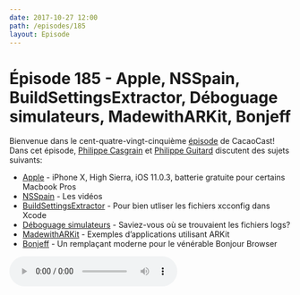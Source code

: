 ```yaml
---
date: 2017-10-27 12:00
path: /episodes/185
layout: Episode
---
```

# Épisode 185 - Apple, NSSpain, BuildSettingsExtractor, Déboguage simulateurs, MadewithARKit, Bonjeff
<p>Bienvenue dans le cent-quatre-vingt-cinquième <a href="https://cacaocast.com/media/cacaocast_185.mp3" title="CacaoCast Episode 185">épisode</a> de CacaoCast! Dans cet épisode, <a href="http://www.twitter.com/philippec" title="Philippe Casgrain sur Twitter">Philippe Casgrain</a> et <a href="http://www.twitter.com/philippeguitard" title="Philippe Guitard sur Twitter">Philippe Guitard</a> discutent des sujets suivants:</p>
<ul><li><a href="https://www.macrumors.com/2017/10/13/apple-free-battery-repair-memo/" title="Apple">Apple</a> - iPhone X, High Sierra, iOS 11.0.3, batterie gratuite pour certains Macbook Pros</li>
<li><a href="https://vimeo.com/nsspain" title="NSSpain">NSSpain</a> - Les vidéos</li>
<li><a href="http://jamesdempsey.net/2017/06/13/new-xcode-build-system-and-buildsettingextractor/" title="BuildSettingsExtractor">BuildSettingsExtractor</a> - Pour bien utliser les fichiers xcconfig dans Xcode</li>
<li><a href="https://stackoverflow.com/questions/37664325/cant-add-pass-to-wallet-in-ios-simulator-but-nothing-is-logged" title="Déboguage simulateurs">Déboguage simulateurs</a> - Saviez-vous où se trouvaient les fichiers logs?</li>
<li><a href="http://www.madewitharkit.com/" title="MadewithARKit">MadewithARKit</a> - Exemples d’applications utilisant ARKit</li>
<li><a href="https://github.com/lapcat/Bonjeff" title="Bonjeff">Bonjeff</a> - Un remplaçant moderne pour le vénérable Bonjour Browser</li>
</ul>
<p><audio controls><source src="https://cacaocast.com/media/cacaocast_185.mp3" type="audio/mpeg"><source src="https://cacaocast.com/media/cacaocast_185.mp3" type="audio/mp4">Votre navigateur ne supporte pas l'élément audio / Your browser does not support the audio element.</audio></p>
